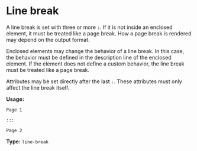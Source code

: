 # Line break

A line break is set with three or more `:`.
If it is not inside an enclosed element, it must be treated like a page break.
How a page break is rendered may depend on the output format.

Enclosed elements may change the behavior of a line break.
In this case, the behavior must be defined in the description line of the enclosed element.
If the element does not define a custom behavior, the line break must be treated like a page break.

Attributes may be set directly after the last `:`.
These attributes must only affect the line break itself.

**Usage:**

```
Page 1

:::

Page 2
```

**Type:** `line-break`
